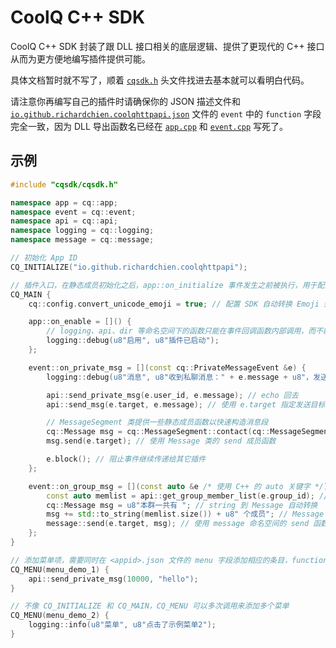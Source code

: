 # CoolQ C++ SDK

CoolQ C++ SDK 封装了跟 DLL 接口相关的底层逻辑、提供了更现代的 C++ 接口从而为更方便地编写插件提供可能。

具体文档暂时就不写了，顺着 [`cqsdk.h`](cqsdk.h) 头文件找进去基本就可以看明白代码。

请注意你再编写自己的插件时请确保你的 JSON 描述文件和 [`io.github.richardchien.coolqhttpapi.json`](../../io.github.richardchien.coolqhttpapi.json) 文件的 `event` 中的 `function` 字段完全一致，因为 DLL 导出函数名已经在 [`app.cpp`](app.cpp) 和 [`event.cpp`](event.cpp) 写死了。

## 示例

```cpp
#include "cqsdk/cqsdk.h"

namespace app = cq::app;
namespace event = cq::event;
namespace api = cq::api;
namespace logging = cq::logging;
namespace message = cq::message;

// 初始化 App ID
CQ_INITIALIZE("io.github.richardchien.coolqhttpapi");

// 插件入口，在静态成员初始化之后，app::on_initialize 事件发生之前被执行，用于配置 SDK 和注册事件回调
CQ_MAIN {
    cq::config.convert_unicode_emoji = true; // 配置 SDK 自动转换 Emoji 到 Unicode（默认就是 true）

    app::on_enable = []() {
        // logging、api、dir 等命名空间下的函数只能在事件回调函数内部调用，而不能直接在 CQ_MAIN 中调用
        logging::debug(u8"启用", u8"插件已启动");
    };

    event::on_private_msg = [](const cq::PrivateMessageEvent &e) {
        logging::debug(u8"消息", u8"收到私聊消息：" + e.message + u8"，发送者：" + std::to_string(e.user_id));

        api::send_private_msg(e.user_id, e.message); // echo 回去
        api::send_msg(e.target, e.message); // 使用 e.target 指定发送目标

        // MessageSegment 类提供一些静态成员函数以快速构造消息段
        cq::Message msg = cq::MessageSegment::contact(cq::MessageSegment::ContactType::GROUP, 201865589);
        msg.send(e.target); // 使用 Message 类的 send 成员函数

        e.block(); // 阻止事件继续传递给其它插件
    };

    event::on_group_msg = [](const auto &e /* 使用 C++ 的 auto 关键字 */) {
        const auto memlist = api::get_group_member_list(e.group_id); // 获取数据接口
        cq::Message msg = u8"本群一共有 "; // string 到 Message 自动转换
        msg += std::to_string(memlist.size()) + u8" 个成员"; // Message 类可以进行加法运算
        message::send(e.target, msg); // 使用 message 命名空间的 send 函数
    };
}

// 添加菜单项，需要同时在 <appid>.json 文件的 menu 字段添加相应的条目，function 字段为 menu_demo_1
CQ_MENU(menu_demo_1) {
    api::send_private_msg(10000, "hello");
}

// 不像 CQ_INITIALIZE 和 CQ_MAIN，CQ_MENU 可以多次调用来添加多个菜单
CQ_MENU(menu_demo_2) {
    logging::info(u8"菜单", u8"点击了示例菜单2");
}
```
